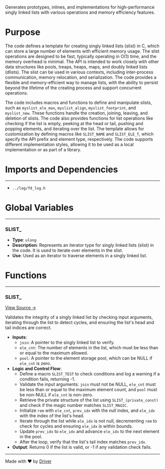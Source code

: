 <!--------------------------------------------------------------------------------->
<!-- IMPORTANT: This file is auto-generated by Driver (https://driver.ai). -------->
<!-- Manual edits may be overwritten on future commits. --------------------------->
<!--------------------------------------------------------------------------------->

Generates prototypes, inlines, and implementations for high-performance singly linked lists with various operations and memory efficiency features.

# Purpose
The code defines a template for creating singly linked lists (slist) in C, which can store a large number of elements with efficient memory usage. The slist operations are designed to be fast, typically operating in O(1) time, and the memory overhead is minimal. The API is intended to work closely with other data structures like pools, treaps, heaps, maps, and doubly linked lists (dlists). The slist can be used in various contexts, including inter-process communication, memory relocation, and serialization. The code provides a flexible and memory-efficient way to manage lists, with the ability to persist beyond the lifetime of the creating process and support concurrent operations.

The code includes macros and functions to define and manipulate slists, such as `myslist_ele_max`, `myslist_align`, `myslist_footprint`, and `myslist_new`. These functions handle the creation, joining, leaving, and deletion of slists. The code also provides functions for list operations like checking if the list is empty, peeking at the head or tail, pushing and popping elements, and iterating over the list. The template allows for customization by defining macros like `SLIST_NAME` and `SLIST_ELE_T`, which specify the API prefix and element type, respectively. The code supports different implementation styles, allowing it to be used as a local implementation or as part of a library.
# Imports and Dependencies

---
- `../log/fd_log.h`


# Global Variables

---
### SLIST\_
- **Type**: `ulong`
- **Description**: Represents an iterator type for singly linked lists (slist) in the code. It is used to iterate over elements in the slist.
- **Use**: Used as an iterator to traverse elements in a singly linked list.


# Functions

---
### SLIST\_<!-- {{#callable:SLIST_}} -->
[View Source →](<../../../../../src/util/tmpl/fd_slist.c#L621>)

Validates the integrity of a singly linked list by checking input arguments, iterating through the list to detect cycles, and ensuring the list's head and tail indices are correct.
- **Inputs**:
    - ``join``: A pointer to the singly linked list to verify.
    - ``ele_cnt``: The number of elements in the list, which must be less than or equal to the maximum allowed.
    - ``pool``: A pointer to the element storage pool, which can be NULL if `ele_cnt` is zero.
- **Logic and Control Flow**:
    - Define a macro `SLIST_TEST` to check conditions and log a warning if a condition fails, returning -1.
    - Validate the input arguments: `join` must not be NULL, `ele_cnt` must be less than or equal to the maximum element count, and `pool` must be non-NULL if `ele_cnt` is non-zero.
    - Retrieve the private structure of the list using `SLIST_(private_const)` and check if the magic number matches `SLIST_MAGIC`.
    - Initialize `rem` with `ele_cnt`, `prev_idx` with the null index, and `ele_idx` with the index of the list's head.
    - Iterate through the list while `ele_idx` is not null, decrementing `rem` to check for cycles and ensuring `ele_idx` is within bounds.
    - Update `prev_idx` to `ele_idx` and advance `ele_idx` to the next element in the pool.
    - After the loop, verify that the list's tail index matches `prev_idx`.
- **Output**: Returns 0 if the list is valid, or -1 if any validation check fails.



---
Made with ❤️ by [Driver](https://www.driver.ai/)